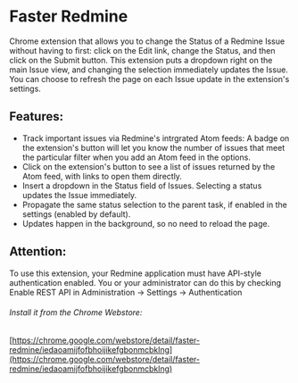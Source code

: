 Faster Redmine
==============

Chrome extension that allows you to change the Status of a Redmine Issue without having to first: click on the Edit link, change the Status, and then click on the Submit button. This extension puts a dropdown right on the main Issue view, and changing the selection immediately updates the Issue. You can choose to refresh the page on each Issue update in the extension's settings.

Features:
---------------
 - Track important issues via Redmine's intrgrated Atom feeds: A badge on the extension's button will let you know the number of issues that meet the particular filter when you add an Atom feed in the options.
 - Click on the extension's button to see a list of issues returned by the Atom feed, with links to open them directly.
 - Insert a dropdown in the Status field of Issues. Selecting a status updates the Issue immediately.
 - Propagate the same status selection to the parent task, if enabled in the settings (enabled by default).
 - Updates happen in the background, so no need to reload the page.

Attention:
---------------
To use this extension, your Redmine application must have API-style authentication enabled. You or your administrator can do this by checking Enable REST API in Administration -> Settings -> Authentication

###### Install it from the Chrome Webstore: 
[https://chrome.google.com/webstore/detail/faster-redmine/iedaoamijfofbhoijikefgbonmcbklng](https://chrome.google.com/webstore/detail/faster-redmine/iedaoamijfofbhoijikefgbonmcbklng)
